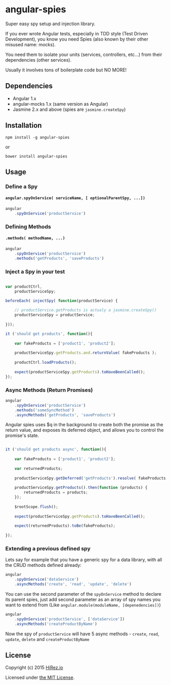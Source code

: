 # angular-spies
Super easy spy setup and injection library.

If you ever wrote Angular tests, especially in TDD style (Test Driven Development), you know you need Spies (also known by their other misused name: mocks).

You need them to isolate your units (services, controllers, etc...) from their dependencies (other services).

Usually it involves tons of boilerplate code but NO MORE! 

## Dependencies
* Angular 1.x
* angular-mocks 1.x (same version as Angular)
* Jasmine 2.x and above (spies are `jasmine.createSpy`)

## Installation

`npm install -g angular-spies`

or

`bower install angular-spies` 


## Usage

### Define a Spy 
#### `angular.spyOnService( serviceName, [ optionalParentSpy, ...])`

```js
angular
	.spyOnService('productService')
```

### Defining Methods
#### `.methods( methodName, ...)`

```js
angular
	.spyOnService('productService')
	.methods('getProducts', 'saveProducts')
```


### Inject a Spy in your test

```js

var productCtrl,
	productServiceSpy;

beforeEach( injectSpy( function(productService) {
	
	// productService.getProducts is actualy a jasmine.createSpy()
	productServiceSpy = productService; 
	
}));

it ('should get products', function(){
	
	var fakeProducts = ['product1', 'product2'];
	
	productServiceSpy.getProducts.and.returnValue( fakeProducts );
	
	productCtrl.loadProducts();
	
	expect(productServiceSpy.getProducts).toHaveBeenCalled();
});

```

### Async Methods (Return Promises)
```js
angular
	.spyOnService('productService')
	.methods('someSyncMethod')
	.asyncMethods('getProducts', 'saveProducts')
```

Angular spies uses $q in the background to create both the promise as the return value, and exposes its deferred object, and allows you to control the promise's state.

```js

it ('should get products async', function(){
	
	var fakeProducts = ['product1', 'product2'];
	
	var returnedProducts;
	
	productServiceSpy.getDeferred('getProducts').resolve( fakeProducts );
	
	productServiceSpy.getProducts().then(function (products) {
		returnedProducts = products;
	});
	
	$rootScope.flush();
	
	expect(productServiceSpy.getProducts).toHaveBeenCalled();
	
	expect(returnedProducts).toBe(fakeProducts);
	
});

``` 

### Extending a previous defined spy

Lets say for example that you have a generic spy for a data library, with all the CRUD methods defined already:

```js
angular
	.spyOnService('dataService')
	.asyncMethods('create', 'read', 'update', 'delete')
```

You can use the second parameter of the `spyOnService` method to declare its parent spies, just add second parameter as an array of spy names you want to extend from (Like `angular.module(moduleName, [depenedencies])`)
 
```js
angular
	.spyOnService('productService', ['dataService'])
	.asyncMethods('createProductByName')
```

Now the spy of `productService` will have 5 async methods -  `create`, `read`, `update`, `delete` and `createProductByName` 

 

## License

Copyright (c) 2015 [HiRez.io](https://github.com/hirezio)

Licensed under [the MIT License](./LICENSE).
